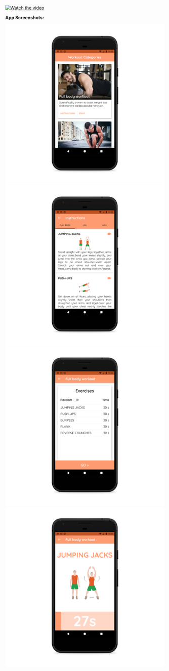 [![Watch the video](https://i.sstatic.net/Vp2cE.png)](https://youtu.be/vt5fpE0bzSY)

<p><strong>App Screenshots:</strong>&nbsp;</p>

![](Screenshots/Screenshot_1594717551_pixel_quite_black_portrait.png)
![](Screenshots/Screenshot_1594717559_pixel_quite_black_portrait.png)
![](Screenshots/Screenshot_1594717567_pixel_quite_black_portrait.png)
![](Screenshots/Screenshot_1594717573_pixel_quite_black_portrait.png)

